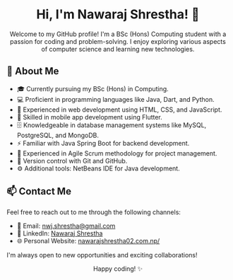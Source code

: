 <!-- Main Header -->
<h1 align="center">Hi, I'm Nawaraj Shrestha! 👋</h1>

<!-- Introduction -->
<p align="center">
  Welcome to my GitHub profile! I'm a BSc (Hons) Computing student with a passion for coding and problem-solving. I enjoy exploring various aspects of computer science and learning new technologies.
</p>

## 🌱 About Me

- 🎓 Currently pursuing my BSc (Hons) in Computing.
- 💻 Proficient in programming languages like Java, Dart, and Python.
- 🌟 Experienced in web development using HTML, CSS, and JavaScript.
- 📱 Skilled in mobile app development using Flutter.
- 🗄️ Knowledgeable in database management systems like MySQL, PostgreSQL, and MongoDB.
- ⚡ Familiar with Java Spring Boot for backend development.
- 🚀 Experienced in Agile Scrum methodology for project management.
- 📜 Version control with Git and GitHub.
- ⚙️ Additional tools: NetBeans IDE for Java development.
<!-- Contact Me -->
## 📫 Contact Me

Feel free to reach out to me through the following channels:

- 📧 Email: [nwj.shrestha@gmail.com](mailto:nwj.shrestha@gmail.com)
- 💼 LinkedIn: [Nawaraj Shrestha](https://www.linkedin.com/in/nwj002/)
- 🌐 Personal Website: [nawarajshrestha02.com.np/](https://nawarajshrestha02.com.np/)

I'm always open to new opportunities and exciting collaborations!

<!-- Footer -->
<p align="center">
  Happy coding! ✨
</p>
